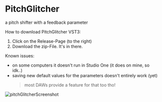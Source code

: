 # PitchGlitcher
a pitch shifter with a feedback parameter

How to download PitchGlitcher VST3:
1. Click on the Release-Page (to the right)
2. Download the zip-File. It's in there.

Known issues:
- on some computers it doesn't run in Studio One (it does on mine, so idk..)
- saving new default values for the parameters doesn't entirely work (yet)
   > most DAWs provide a feature for that too tho!

![pitchGlitcherScreenshot](https://user-images.githubusercontent.com/54960398/171127261-7ee245b6-f829-42db-a465-8cf9a3549c88.png)
